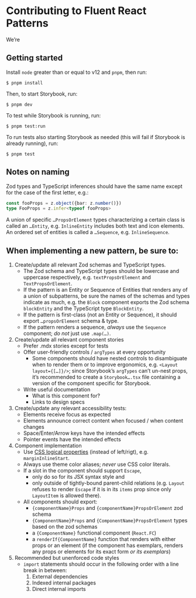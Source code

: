 # Contributing to Fluent React Patterns

We’re

## Getting started

Install `node` greater than or equal to v12 and `pnpm`, then run:

```shell
$ pnpm install
```

Then, to start Storybook, run:

```shell
$ pnpm dev
```

To test while Storybook is running, run:

```shell
$ pnpm test:run
```

To run tests also starting Storybook as needed (this will fail if Storybook is already running), run:

```shell
$ pnpm test
```

## Notes on naming

Zod types and TypeScript inferences should have the same name except for the case of the first letter, e.g.:

```ts
const fooProps = z.object({bar: z.number()})
type FooProps = z.infer<typeof fooProps>
```

A union of specific `…PropsOrElement` types characterizing a certain class is called an `…Entity`, e.g. `InlineEntity` includes both text and icon elements. An ordered set of entities is called a `…Sequence`, e.g. `InlineSequence`.

## When implementing a new pattern, be sure to:

1. Create/update all relevant Zod schemas and TypeScript types.
   - The Zod schema and TypeScript types should be lowercase and uppercase respectively, e.g. `textPropsOrElement` and `TextPropsOrElement`.
   - If the pattern is an Entity or Sequence of Entities that renders any of a union of subpatterns, be sure the names of the schemas and types indicate as much, e.g. the `Block` component exports the Zod schema `blockEntity` and the TypeScript type `BlockEntity`.
   - If the pattern is first-class (not an Entity or Sequence), it should export `…propsOrElement` schema & type.
   - If the pattern renders a sequence, _always_ use the `Sequence` component; _do not_ just use `.map(…)`.
2. Create/update all relevant component stories
   - Prefer .mdx stories except for tests
   - Offer user-friendly controls / `argTypes` at every opportunity
     - Some components should have nested controls to disambiguate when to render them or to improve ergonomics, e.g. `<Layout layout={[…]}/>`; since Storybook’s `argTypes` can’t un-nest props, it’s recommended to create a `Storybook….tsx` file containing a version of the component specific for Storybook.
   - Write useful documentation
     - What is this component for?
     - Links to design specs
3. Create/update any relevant accessibility tests:
   - Elements receive focus as expected
   - Elements announce correct content when focused / when content changes
   - Space/Enter/Arrow keys have the intended effects
   - Pointer events have the intended effects
4. Component implementation
   - Use [CSS logical properties](https://developer.mozilla.org/en-US/docs/Web/CSS/CSS_Logical_Properties) (instead of left/rigt), e.g. `marginInlineStart`.
   - Always use theme color aliases; _never_ use CSS color literals.
   - If a slot in the component should support `Escape`, 
     - only do so for its JSX syntax style and
     - only outside of tightly-bound parent-child relations (e.g. `Layout` refuses to render `Escape` if it is in its `items` prop since only `LayoutItem` is allowed there).
   - All components should export:
     - `{componentName}Props` and `{componentName}PropsOrElement` zod schema
     - `{ComponentName}Props` and `{ComponentName}PropsOrElement` types based on the zod schemas
     - a `{ComponentName}` functional component (`React.FC`)
     - a `renderIf{ComponentName}` function that renders with either props or an element (if the component has exemplars, renders any props or elements for its exact form _or its exemplars_)
5. Recommended but unenforced code styles
   - `import` statements should occur in the following order with a line break in between:
     1. External dependencies
     2. Indexed internal packages
     3. Direct internal imports
